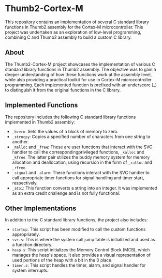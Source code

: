 # Thumb2-Cortex-M

This repository contains an implementation of several C standard library functions in Thumb2 assembly for the Cortex-M microcontroller. This project was undertaken as an exploration of low-level programming, combining C and Thumb2 assembly to build a custom C library.

## About

The Thumb2-Cortex-M project showcases the implementation of various C standard library functions in Thumb2 assembly. The objective was to gain a deeper understanding of how these functions work at the assembly level, while also providing a practical toolkit for use in Cortex-M microcontroller programming. Each implemented function is prefixed with an underscore (_) to distinguish it from the original functions in the C library.

## Implemented Functions

The repository includes the following C standard library functions implemented in Thumb2 assembly:

- `_bzero`: Sets the values of a block of memory to zero.
- `_strncpy`: Copies a specified number of characters from one string to another.
- `_malloc` and `_free`: These are user functions that interact with the SVC handler to call the correspondingprivileged functions, `_kalloc` and `_kfree`. The latter pair utilizes the buddy memory system for memory allocation and deallocation, using recursion in the form of `_ralloc` and `_rfree`.
- `_signal` and `_alarm`: These functions interact with the SVC handler to call appropriate timer functions for signal handling and timer start, respectively.
- `_atoi`: This function converts a string into an integer. It was implemented as an extra credit challenge and is not fully functional.

## Other Implementations

In addition to the C standard library functions, the project also includes:

- `startup`: This script has been modified to call the custom functions appropriately.
- `svc.s`: This is where the system call jump table is initialized and used as a function directory.
- `heap.s`: This script initializes the Memory Control Block (MCB), which manages the heap's space. It also provides a visual representation of used portions of the heap with a bit in the 0 place.
- `timer.s`: This script handles the timer, alarm, and signal handler for system interrupts.
